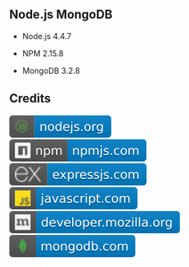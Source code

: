 Node.js MongoDB
---------------

- Node.js 4.4.7

- NPM 2.15.8

- MongoDB 3.2.8

Credits
-------
[![image](
Badges/nodejs.org.svg?raw=true)](https://nodejs.org)  
[![image](
Badges/npmjs.com.svg?raw=true)](https://npmjs.com)  
[![image](
Badges/expressjs.com.svg?raw=true)](https://expressjs.com)  
[![image](
Badges/javascript.com.svg?raw=true)](https://javascript.com)  
[![image](
Badges/developer.mozilla.org.svg?raw=true)](https://developer.mozilla.org)  
[![image](
Badges/mongodb.com.svg?raw=true)](https://mongodb.com)  

